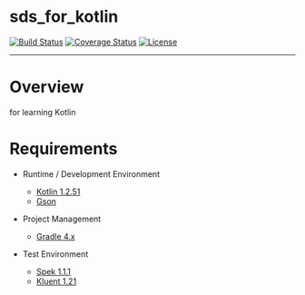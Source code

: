 # sds_for_kotlin

[![Build Status](https://travis-ci.org/g1144146/sds_for_kotlin.svg?branch=master)](https://travis-ci.org/g1144146/sds_for_kotlin) [![Coverage Status](https://coveralls.io/repos/github/g1144146/sds_for_kotlin/badge.svg?branch=master)](https://coveralls.io/github/g1144146/sds_for_kotlin?branch=master) [![License](https://img.shields.io/badge/license-Apache%202.0-blue.svg?style=flat)](https://github.com/g1144146/sds_for_kotlin/blob/master/LICENSE)

---
# Overview

for learning Kotlin


# Requirements

* Runtime / Development Environment
    * [Kotlin 1.2.51](https://kotlinlang.org/)
    * [Gson](https://github.com/google/gson)

* Project Management
    * [Gradle 4.x](http://gradle.org/)

* Test Environment
    * [Spek 1.1.1](http://spekframework.org/)
    * [Kluent 1.21](https://markusamshove.github.io/Kluent/)
